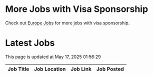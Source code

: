 # More Jobs with Visa Sponsorship

Check out [Europe Jobs](https://github.com/sureshparimi/europejobs#latest-jobs) for more jobs with visa sponsorship.

# Latest Jobs

This page is updated at May 17, 2025 01:56:29

| Job Title | Job Location | Job Link | Job Posted |
| --- | --- | --- | --- |
